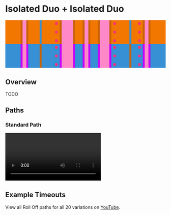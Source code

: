 # Isolated Duo + Isolated Duo

![Isolated Duo + Isolated Duo](../images/variations/isolated-duo-isolated-duo.jpg)

## Overview

TODO

## Paths

### Standard Path

<video controls>
  <source src="../../images/variations/isolated-duo-isolated-duo-standard-path.mp4" type="video/mp4">
</video>

## Example Timeouts

View all Roll Off paths for all 20 variations on [YouTube](https://www.youtube.com/playlist?list=PLG_QNSp9ZgJLWYSNl4vY26VJCZeOQHO1F).
